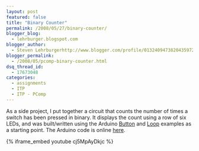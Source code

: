 ```yaml
---
layout: post
featured: false
title: "Binary Counter"
permalink: /2008/05/27/binary-counter/
blogger_blog:
  - lehrburger.blogspot.com
blogger_author:
  - Steven Lehrburgerhttp://www.blogger.com/profile/01324094738204359728noreply@blogger.com
blogger_permalink:
  - /2008/05/pcomp-binary-counter.html
dsq_thread_id:
  - 17673048
categories:
  - assignments
  - ITP
  - ITP - PComp
---
```

As a side project, I put together a circuit that counts the number of times a switch has been pressed in binary. It displays the count using a row of six LEDs, and was built/written using the Arduino [Button][1] and [Loop][2] examples as a starting point. The Arduino code is online [here][3].


{% iframe_embed youtube cj5MpAyDkjc %}

<a href="http://lehrburger.com/PComp_Labs1-2/iPhone-65.jpg"><img src="http://lehrburger.com/PComp_Labs1-2/iPhone-65.jpg" alt="" id="BLOGGER_PHOTO_ID_5205122160176868562" /></a>  

 [1]: http://www.arduino.cc/en/Tutorial/Button
 [2]: http://www.arduino.cc/en/Tutorial/Loop
 [3]: http://lehrburger.com/binary_counter.pde
